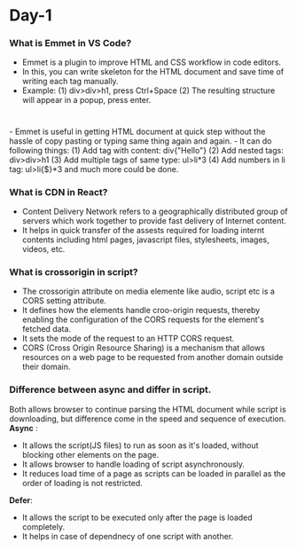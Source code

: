# Day-1

### What is Emmet in VS Code?
- Emmet is a plugin to improve HTML and CSS workflow in code editors.
- In this, you can write skeleton for the HTML document and save time of writing each tag manually.
- Example: 
(1) div>div>h1, press Ctrl+Space 
(2) The resulting structure will appear in a popup, press enter.
<div>
  <div>
    <h1> </h1>
  </div>
</div>
- Emmet is useful in getting HTML document at quick step without the hassle of copy pasting or typing same thing again and again.
- It can do following things:
(1) Add tag with content: div{"Hello"}
(2) Add nested tags: div>div>h1
(3) Add multiple tags of same type: ul>li*3
(4) Add numbers in li tag: ul>li{$}*3
and much more could be done.

### What is CDN in React?
- Content Delivery Network refers to a geographically distributed group of servers which work together to provide fast delivery of Internet content.
- It helps in quick transfer of the assests required for loading internt contents including html pages, javascript files, stylesheets, images, videos, etc.
 
### What is crossorigin in script?
- The crossorigin attribute on media elemente like audio, script etc is a CORS setting attribute.
- It defines how the elements handle croo-origin requests, thereby enabling the configuration of the CORS requests for the element's fetched data.     
- It sets the mode of the request to an HTTP CORS request.
- CORS (Cross Origin Resource Sharing) is a mechanism that allows resources on a web page to be requested from another domain outside their domain.

### Difference between async and differ in script.
Both allows browser to continue parsing the HTML document while script is downloading, but difference come in the speed and sequence of execution. 
**Async** : 
- It allows the script(JS files) to run as soon as it's loaded, without blocking other elements on the page. 
- It allows browser to handle loading of script asynchronously.
- It reduces load time of a page as scripts can be loaded in parallel as the order of loading is not restricted.

**Defer**:
- It allows the script to be executed only after the page is loaded completely.
- It helps in case of dependnecy of one script with another.
